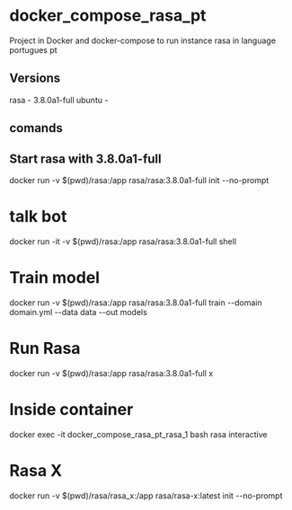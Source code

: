 # docker_compose_rasa_pt
Project in Docker and docker-compose to run instance rasa in language portugues pt

## Versions
rasa -  3.8.0a1-full
ubuntu - 

## comands
## Start rasa with 3.8.0a1-full
docker run -v $(pwd)/rasa:/app rasa/rasa:3.8.0a1-full init --no-prompt


# talk bot      
docker run -it -v $(pwd)/rasa:/app rasa/rasa:3.8.0a1-full shell

# Train model
docker run -v $(pwd)/rasa:/app rasa/rasa:3.8.0a1-full train --domain domain.yml --data data --out models

# Run Rasa  
docker run -v $(pwd)/rasa:/app rasa/rasa:3.8.0a1-full x


# Inside container
docker exec -it docker_compose_rasa_pt_rasa_1 bash
rasa interactive


# Rasa X
docker run -v $(pwd)/rasa/rasa_x:/app rasa/rasa-x:latest init --no-prompt